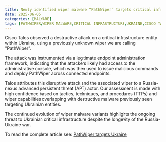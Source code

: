 ```yaml
---
title: Newly identified wiper malware “PathWiper” targets critical infrastructure in Ukraine
date: 2025-06-05
categories: [MALWARE]
tags: [PATHWIPER,WIPER MALWARE,CRITICAL INFRASTRUCTURE,UKRAINE,CISCO TALOS]
---
```


Cisco Talos observed a destructive attack on a critical infrastructure entity within Ukraine, using a previously unknown wiper we are calling "PathWiper". 

The attack was instrumented via a legitimate endpoint administration framework, indicating that the attackers likely had access to the administrative console, which was then used to issue malicious commands and deploy PathWiper across connected endpoints.

Talos attributes this disruptive attack and the associated wiper to a Russia-nexus advanced persistent threat (APT) actor. Our assessment is made with high confidence based on tactics, techniques, and procedures (TTPs) and wiper capabilities overlapping with destructive malware previously seen targeting Ukrainian entities.

The continued evolution of wiper malware variants highlights the ongoing threat to Ukrainian critical infrastructure despite the longevity of the Russia-Ukraine war.

To read the complete article see: [PathWiper targets Ukraine](https://blog.talosintelligence.com/pathwiper-targets-ukraine/) 